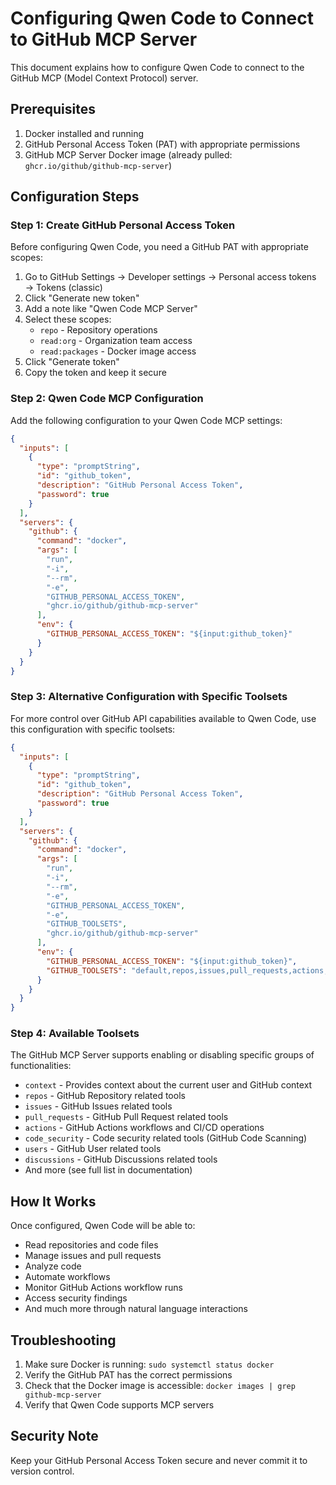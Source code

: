 # Configuring Qwen Code to Connect to GitHub MCP Server

This document explains how to configure Qwen Code to connect to the GitHub MCP (Model Context Protocol) server.

## Prerequisites

1. Docker installed and running
2. GitHub Personal Access Token (PAT) with appropriate permissions
3. GitHub MCP Server Docker image (already pulled: `ghcr.io/github/github-mcp-server`)

## Configuration Steps

### Step 1: Create GitHub Personal Access Token

Before configuring Qwen Code, you need a GitHub PAT with appropriate scopes:

1. Go to GitHub Settings → Developer settings → Personal access tokens → Tokens (classic)
2. Click "Generate new token"
3. Add a note like "Qwen Code MCP Server"
4. Select these scopes:
   - `repo` - Repository operations
   - `read:org` - Organization team access
   - `read:packages` - Docker image access
5. Click "Generate token"
6. Copy the token and keep it secure

### Step 2: Qwen Code MCP Configuration

Add the following configuration to your Qwen Code MCP settings:

```json
{
  "inputs": [
    {
      "type": "promptString",
      "id": "github_token",
      "description": "GitHub Personal Access Token",
      "password": true
    }
  ],
  "servers": {
    "github": {
      "command": "docker",
      "args": [
        "run",
        "-i",
        "--rm",
        "-e",
        "GITHUB_PERSONAL_ACCESS_TOKEN",
        "ghcr.io/github/github-mcp-server"
      ],
      "env": {
        "GITHUB_PERSONAL_ACCESS_TOKEN": "${input:github_token}"
      }
    }
  }
}
```

### Step 3: Alternative Configuration with Specific Toolsets

For more control over GitHub API capabilities available to Qwen Code, use this configuration with specific toolsets:

```json
{
  "inputs": [
    {
      "type": "promptString",
      "id": "github_token",
      "description": "GitHub Personal Access Token",
      "password": true
    }
  ],
  "servers": {
    "github": {
      "command": "docker",
      "args": [
        "run",
        "-i",
        "--rm",
        "-e",
        "GITHUB_PERSONAL_ACCESS_TOKEN",
        "-e",
        "GITHUB_TOOLSETS",
        "ghcr.io/github/github-mcp-server"
      ],
      "env": {
        "GITHUB_PERSONAL_ACCESS_TOKEN": "${input:github_token}",
        "GITHUB_TOOLSETS": "default,repos,issues,pull_requests,actions,code_security,users"
      }
    }
  }
}
```

### Step 4: Available Toolsets

The GitHub MCP Server supports enabling or disabling specific groups of functionalities:

- `context` - Provides context about the current user and GitHub context
- `repos` - GitHub Repository related tools
- `issues` - GitHub Issues related tools
- `pull_requests` - GitHub Pull Request related tools
- `actions` - GitHub Actions workflows and CI/CD operations
- `code_security` - Code security related tools (GitHub Code Scanning)
- `users` - GitHub User related tools
- `discussions` - GitHub Discussions related tools
- And more (see full list in documentation)

## How It Works

Once configured, Qwen Code will be able to:

- Read repositories and code files
- Manage issues and pull requests
- Analyze code
- Automate workflows
- Monitor GitHub Actions workflow runs
- Access security findings
- And much more through natural language interactions

## Troubleshooting

1. Make sure Docker is running: `sudo systemctl status docker`
2. Verify the GitHub PAT has the correct permissions
3. Check that the Docker image is accessible: `docker images | grep github-mcp-server`
4. Verify that Qwen Code supports MCP servers

## Security Note

Keep your GitHub Personal Access Token secure and never commit it to version control.